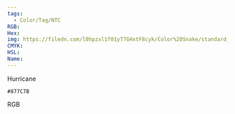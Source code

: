 ```yaml
---
tags:
  - Color/Tag/NTC
RGB:
Hex:
img: https://filedn.com/l0hpzxl1f01yT7GHxtF8cyk/Color%20Snake/standard_csv_to_svg/877C7B.svg
CMYK:
HSL:
Name:
---
```

Hurricane
```palette
#877C7B
```
RGB
